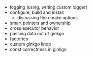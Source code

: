- logging (using, writing custom logger)
- configure, build and install
  - discussing the cmake options
- smart pointers and ownership
- cross executor behavior
- passing data out of ginkgo
- factories
- custom ginkgo linop
- const correctness in ginkgo